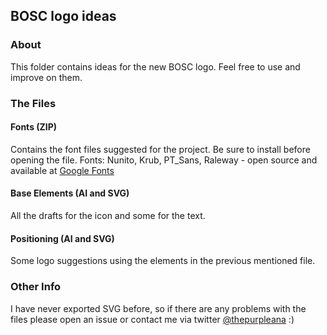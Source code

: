 ## BOSC logo ideas

### About 
This folder contains ideas for the new BOSC logo. Feel free to use and improve on them.  

### The Files

#### Fonts (ZIP)
Contains the font files suggested for the project. Be sure to install before opening the file. 
Fonts: Nunito, Krub, PT_Sans, Raleway - open source and available at [Google Fonts](https://fonts.google.com)

#### Base Elements (AI and SVG) 
All the drafts for the icon and some for the text. 

#### Positioning (AI and SVG)
Some logo suggestions using the elements in the previous mentioned file. 

### Other Info
I have never exported SVG before, so if there are any problems with the files please open an issue or contact me via twitter [@thepurpleana](https://twitter.com/thepurpleana) :)
